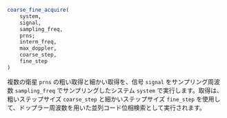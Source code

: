 ```julia
coarse_fine_acquire(
    system,
    signal,
    sampling_freq,
    prns;
    interm_freq,
    max_doppler,
    coarse_step,
    fine_step
)

```

複数の衛星 `prns` の粗い取得と細かい取得を、信号 `signal` をサンプリング周波数 `sampling_freq` でサンプリングしたシステム `system` で実行します。取得は、粗いステップサイズ `coarse_step` と細かいステップサイズ `fine_step` を使用して、ドップラー周波数を用いた並列コード位相検索として実行されます。
